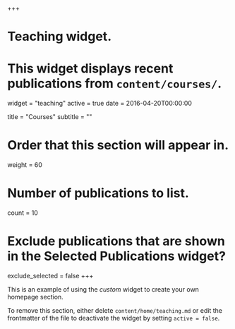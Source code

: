+++
# Teaching widget.
# This widget displays recent publications from `content/courses/`.
widget = "teaching"
active = true
date = 2016-04-20T00:00:00

title = "Courses"
subtitle = ""

# Order that this section will appear in.
weight = 60

# Number of publications to list.
count = 10

# Exclude publications that are shown in the Selected Publications widget?
exclude_selected = false
+++

This is an example of using the *custom* widget to create your own homepage section.

To remove this section, either delete `content/home/teaching.md` or edit the frontmatter of the file to deactivate the widget by setting `active = false`.
